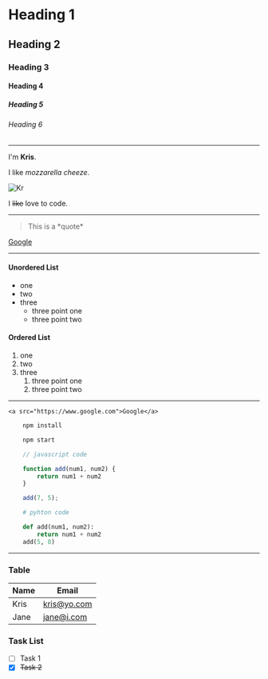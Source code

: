 <!-- Headings -->
# Heading 1
## Heading 2
### Heading 3
#### Heading 4
##### Heading 5
###### Heading 6
___

I'm **Kris**.

I like _mozzarella cheeze_.

![Kr](https://media.giphy.com/media/l41JU9pUyosHzWyuQ/giphy.gif)

I ~~like~~ love to code.
___

> This is a \*quote*

<!-- Links -->

[Google](https://www.google.com "google")

---
#### Unordered List
* one
* two
* three
  * three point one
  * three point two

#### Ordered List
1. one
2. two
3. three
   1. three point one
   2. three point two
___
`<a src="https://www.google.com">Google</a>`

<!-- Github Markdowns -->

~~~bash
    npm install

    npm start
~~~

~~~javascript
    // javascript code

    function add(num1, num2) {
        return num1 + num2
    }

    add(7, 5);
~~~

~~~python
    # pyhton code

    def add(num1, num2):
        return num1 + num2
    add(5, 8)
~~~
___
### Table
| Name | Email       |
| ---- | ----------- |
| Kris | kris@yo.com |
| Jane | jane@i.com  |


### Task List
* [ ] Task 1
* [x] ~~Task 2~~
